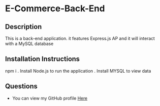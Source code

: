 # E-Commerce-Back-End

## Description

This is a back-end application. it features Express.js AP and it will interact with a MySQL database

## Installation Instructions

npm i .
Install Node.js to run the application .
Install MYSQL to view data

## Questions

- You can view my GitHub profile [Here](https://github.com/davg1700)
